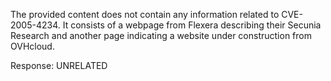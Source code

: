 The provided content does not contain any information related to CVE-2005-4234. It consists of a webpage from Flexera describing their Secunia Research and another page indicating a website under construction from OVHcloud.

Response: UNRELATED